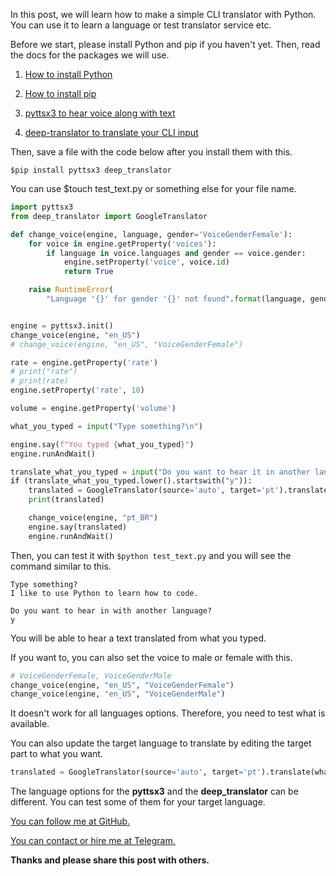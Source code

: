 [You can follow me at GitHub.]: https://github.com/steadylearner

[You can contact or hire me at Telegram.]: https://t.me/steadylearner

In this post, we will learn how to make a simple CLI translator with Python. You can use it to learn a language or test translator service etc.

Before we start, please install Python and pip if you haven't yet. Then, read the docs for the packages we will use.

1. [How to install Python](https://realpython.com/installing-python/)

2. [How to install pip](https://linuxize.com/post/how-to-install-pip-on-ubuntu-18.04/)

3. [pyttsx3 to hear voice along with text](https://github.com/nateshmbhat/pyttsx3)

4. [deep-translator to translate your CLI input](https://github.com/nidhaloff/deep-translator)

Then, save a file with the code below after you install them with this.

```console
$pip install pyttsx3 deep_translator
```

You can use $touch test_text.py or something else for your file name.

```py
import pyttsx3
from deep_translator import GoogleTranslator

def change_voice(engine, language, gender='VoiceGenderFemale'):
    for voice in engine.getProperty('voices'):
        if language in voice.languages and gender == voice.gender:
            engine.setProperty('voice', voice.id)
            return True

    raise RuntimeError(
        "Language '{}' for gender '{}' not found".format(language, gender))


engine = pyttsx3.init()
change_voice(engine, "en_US")
# change_voice(engine, "en_US", "VoiceGenderFemale")

rate = engine.getProperty('rate')
# print("rate")
# print(rate)
engine.setProperty('rate', 10)

volume = engine.getProperty('volume')

what_you_typed = input("Type something?\n")

engine.say(f"You typed {what_you_typed}")
engine.runAndWait()

translate_what_you_typed = input("Do you want to hear it in another language?\n")
if (translate_what_you_typed.lower().startswith("y")):
    translated = GoogleTranslator(source='auto', target='pt').translate(what_you_typed)
    print(translated)

    change_voice(engine, "pt_BR")
    engine.say(translated)
    engine.runAndWait()
```

Then, you can test it with `$python test_text.py` and you will see the command similar to this.

```console
Type something?
I like to use Python to learn how to code.

Do you want to hear in with another language?
y
```

You will be able to hear a text translated from what you typed.

If you want to, you can also set the voice to male or female with this.

```py
# VoiceGenderFemale, VoiceGenderMale
change_voice(engine, "en_US", "VoiceGenderFemale")
change_voice(engine, "en_US", "VoiceGenderMale")
```

It doesn't work for all languages options. Therefore, you need to test what is available.

You can also update the target language to translate by editing the target part to what you want.

```py
translated = GoogleTranslator(source='auto', target='pt').translate(what_you_typed)
```

The language options for the **pyttsx3** and the **deep_translator** can be different. You can test some of them for your target language.

[You can follow me at GitHub.]

[You can contact or hire me at Telegram.]

**Thanks and please share this post with others.**